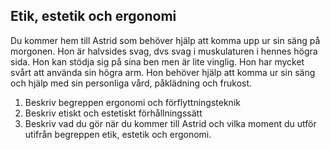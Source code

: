 ## Etik, estetik och ergonomi
Du kommer hem till Astrid som behöver hjälp att komma upp ur sin säng på morgonen. Hon är halvsides svag, dvs svag i muskulaturen i hennes högra sida. Hon kan stödja sig på sina ben men är lite vinglig. Hon har mycket svårt att använda sin högra arm. Hon behöver hjälp att komma ur sin säng och hjälp med sin personliga vård, påklädning och frukost. 

1. Beskriv begreppen ergonomi och förflyttningsteknik
2. Beskriv etiskt och estetiskt förhållningssätt
3. Beskriv vad du gör när du kommer till Astrid och vilka moment du utför utifrån begreppen etik, estetik och ergonomi.
